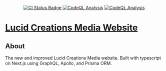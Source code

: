 <p align="center">
  <a href="https://github.com/lucid-creation-media/lcm-website/actions/workflows/main.yml"><img alt="CI Status Badge" src="https://github.com/lucid-creation-media/lcm-website/actions/workflows/main.yml/badge.svg?branch=main" /></a>
  <a href="https://github.com/lucid-creation-media/lcm-website/actions/workflows/codeql-analysis.yml"><img alt="CodeQL Analysis" src="https://github.com/lucid-creation-media/lcm-website/actions/workflows/codeql-analysis.yml/badge.svg?branch=main" /></a>
  <a href="https://github.com/lucid-creation-media/lcm-website/actions/workflows/njsscan-analysis.yml"><img alt="CodeQL Analysis" src="https://github.com/lucid-creation-media/lcm-website/actions/workflows/njsscan-analysis.yml/badge.svg?branch=main" /></a>
</p>

# [Lucid Creations Media Website](https://new.lucidcreations.media/)

## About

The new and improved Lucid Creations Media website. Built with typescript on Next.js using GraphQL, Apollo, and Prisma ORM.

